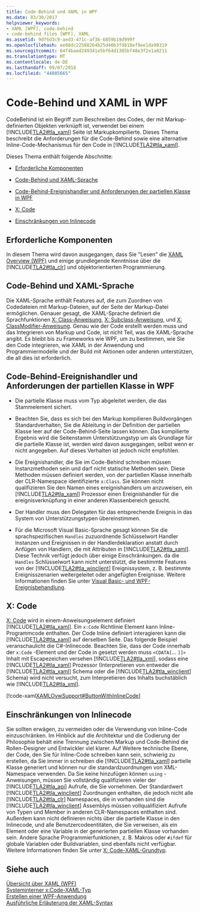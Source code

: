 ```yaml
---
title: Code-Behind und XAML in WPF
ms.date: 03/30/2017
helpviewer_keywords:
- XAML [WPF], code-behind
- code-behind files [WPF], XAML
ms.assetid: 9df6d3c9-aed3-471c-af36-6859b19d999f
ms.openlocfilehash: ee08dc22588264b25d40b3fd818ef9ee1da90319
ms.sourcegitcommit: 64f4baed249341e5bf64d1385bf48e3f2e1a0211
ms.translationtype: MT
ms.contentlocale: de-DE
ms.lasthandoff: 09/07/2018
ms.locfileid: "44085665"
---
```

# <a name="code-behind-and-xaml-in-wpf"></a>Code-Behind und XAML in WPF
<a name="introduction"></a> CodeBehind ist ein Begriff zum Beschreiben des Codes, der mit Markup-definierten Objekten verknüpft ist, verwendet bei einem [!INCLUDE[TLA2#tla_xaml](../../../../includes/tla2sharptla-xaml-md.md)] Seite ist Markupkompilierte. Dieses Thema beschreibt die Anforderungen für die Code-Behind sowie eine alternative Inline-Code-Mechanismus für den Code in [!INCLUDE[TLA2#tla_xaml](../../../../includes/tla2sharptla-xaml-md.md)].  
  
 Dieses Thema enthält folgende Abschnitte:  
  
-   [Erforderliche Komponenten](#Prerequisites)  
  
-   [Code-Behind und XAML-Sprache](#codebehind_and_the_xaml_language)  
  
-   [Code-Behind-Ereignishandler und Anforderungen der partiellen Klasse in WPF](#Code_behind__Event_Handler__and_Partial_Class)  
  
-   [X: Code](#x_Code)  
  
-   [Einschränkungen von Inlinecode](#Inline_Code_Limitations)  
  
<a name="Prerequisites"></a>   
## <a name="prerequisites"></a>Erforderliche Komponenten  
 In diesem Thema wird davon ausgegangen, dass Sie "Lesen" die [XAML Overview (WPF)](../../../../docs/framework/wpf/advanced/xaml-overview-wpf.md) und einige grundlegende Kenntnisse über die [!INCLUDE[TLA2#tla_clr](../../../../includes/tla2sharptla-clr-md.md)] und objektorientierten Programmierung.  
  
<a name="codebehind_and_the_xaml_language"></a>   
## <a name="code-behind-and-the-xaml-language"></a>Code-Behind und XAML-Sprache  
 Die XAML-Sprache enthält Features auf, die zum Zuordnen von Codedateien mit Markup-Dateien, auf der Seite der Markup-Datei ermöglichen. Genauer gesagt, die XAML-Sprache definiert die Sprachfunktionen [X: Class-Anweisung](../../../../docs/framework/xaml-services/x-class-directive.md), [X: Subclass-Anweisung](../../../../docs/framework/xaml-services/x-subclass-directive.md), und [X: ClassModifier-Anweisung](../../../../docs/framework/xaml-services/x-classmodifier-directive.md). Genau wie der Code erstellt werden muss und das Integrieren von Markup und Code, ist nicht Teil, was die XAML-Sprache angibt. Es bleibt bis zu Frameworks wie WPF, um zu bestimmen, wie Sie den Code integrieren, wie XAML in der Anwendung und Programmiermodelle und der Build mit Aktionen oder anderen unterstützen, die all dies ist erforderlich.  
  
<a name="Code_behind__Event_Handler__and_Partial_Class"></a>   
## <a name="code-behind-event-handler-and-partial-class-requirements-in-wpf"></a>Code-Behind-Ereignishandler und Anforderungen der partiellen Klasse in WPF  
  
-   Die partielle Klasse muss vom Typ abgeleitet werden, die das Stammelement sichert.  
  
-   Beachten Sie, dass es sich bei den Markup kompilieren Buildvorgängen Standardverhalten, Sie die Ableitung in der Definition der partiellen Klasse leer auf der Code-Behind-Seite lassen können. Das kompilierte Ergebnis wird die Seitenstamm Unterstützungstyp um als Grundlage für die partielle Klasse ist, werden wird davon ausgegangen, selbst wenn er nicht angegeben. Auf dieses Verhalten ist jedoch nicht empfohlen.  
  
-   Die Ereignishandler, die Sie im Code-Behind schreiben müssen Instanzmethoden sein und darf nicht statische Methoden sein. Diese Methoden müssen definiert werden, von der partiellen Klasse innerhalb der CLR-Namespace identifizierte `x:Class`. Sie können nicht qualifizieren Sie den Namen eines ereignishandlers um anzuweisen, ein [!INCLUDE[TLA2#tla_xaml](../../../../includes/tla2sharptla-xaml-md.md)] Prozessor einen Ereignishandler für die ereignisverknüpfung in einer anderen Klassenbereich gesucht.  
  
-   Der Handler muss den Delegaten für das entsprechende Ereignis in das System von Unterstützungstypen übereinstimmen.  
  
-   Für die Microsoft Visual Basic-Sprache gesagt können Sie die sprachspezifischen `Handles` zuzuordnende Schlüsselwort Handler Instanzen und Ereignissen in der Handlerdeklaration anstatt durch Anfügen von Handlern, die mit Attributen in [!INCLUDE[TLA2#tla_xaml](../../../../includes/tla2sharptla-xaml-md.md)]. Diese Technik verfügt jedoch über einige Einschränkungen. da die `Handles` Schlüsselwort kann nicht unterstützt, die bestimmte Features von der [!INCLUDE[TLA2#tla_winclient](../../../../includes/tla2sharptla-winclient-md.md)] Ereignissystem, z. B. bestimmte Ereignisszenarien weitergeleitet oder angefügten Ereignisse. Weitere Informationen finden Sie unter [Visual Basic- und WPF-Ereignisbehandlung](../../../../docs/framework/wpf/advanced/visual-basic-and-wpf-event-handling.md).  
  
<a name="x_Code"></a>   
## <a name="xcode"></a>X: Code  
 [X: Code](../../../../docs/framework/xaml-services/x-code-intrinsic-xaml-type.md) wird in einem-Anweisungselement definiert [!INCLUDE[TLA2#tla_xaml](../../../../includes/tla2sharptla-xaml-md.md)]. Ein `x:Code` Richtlinie Element kann Inline-Programmcode enthalten. Der Code Inline definiert interagieren kann die [!INCLUDE[TLA2#tla_xaml](../../../../includes/tla2sharptla-xaml-md.md)] auf derselben Seite. Das folgende Beispiel veranschaulicht die C#-Inlinecode. Beachten Sie, dass der Code innerhalb der `x:Code` -Element und der Code in gesetzt werden muss `<CDATA[`... `]]>` Inhalt mit Escapezeichen versehen [!INCLUDE[TLA2#tla_xml](../../../../includes/tla2sharptla-xml-md.md)], sodass eine [!INCLUDE[TLA2#tla_xaml](../../../../includes/tla2sharptla-xaml-md.md)] Prozessor (Interpretieren von entweder die [!INCLUDE[TLA2#tla_xaml](../../../../includes/tla2sharptla-xaml-md.md)] Schema oder die [!INCLUDE[TLA2#tla_winclient](../../../../includes/tla2sharptla-winclient-md.md)] Schema) wird nicht versucht, zum Interpretieren des Inhalts buchstäblich wie [!INCLUDE[TLA2#tla_xml](../../../../includes/tla2sharptla-xml-md.md)].  
  
 [!code-xaml[XAMLOvwSupport#ButtonWithInlineCode](../../../../samples/snippets/csharp/VS_Snippets_Wpf/XAMLOvwSupport/CSharp/page4.xaml#buttonwithinlinecode)]  
  
<a name="Inline_Code_Limitations"></a>   
## <a name="inline-code-limitations"></a>Einschränkungen von Inlinecode  
 Sie sollten erwägen, zu vermeiden oder die Verwendung von Inline-Code einzuschränken. Im Hinblick auf die Architektur und die Codierung der Philosophie behält eine Trennung zwischen Markup und Code-Behind die Rollen-Designer und Entwickler viel klarer. Auf Weitere technische Ebene, der Code, den Sie für Inline-Code schreiben kann sein, schwierig zu erstellen, da Sie immer in schreiben die [!INCLUDE[TLA2#tla_xaml](../../../../includes/tla2sharptla-xaml-md.md)] partielle Klasse generiert und können nur die standardzuordnungen von XML-Namespace verwenden. Da Sie keine hinzufügen können `using` -Anweisungen, müssen Sie vollständig qualifizieren vieler der [!INCLUDE[TLA2#tla_api](../../../../includes/tla2sharptla-api-md.md)] Aufrufe, die Sie vornehmen. Der Standardwert [!INCLUDE[TLA2#tla_winclient](../../../../includes/tla2sharptla-winclient-md.md)] Zuordnungen enthalten, die jedoch nicht alle [!INCLUDE[TLA2#tla_clr](../../../../includes/tla2sharptla-clr-md.md)] Namespaces, die in vorhanden sind die [!INCLUDE[TLA2#tla_winclient](../../../../includes/tla2sharptla-winclient-md.md)] Assemblys müssen vollqualifiziert Aufrufe von Typen und Member in anderen CLR-Namespaces enthalten sind. Außerdem kann nicht definieren nichts über die partielle Klasse in den Inlinecode, und alle Benutzercodeentitäten, die Sie verweisen, als ein Element oder eine Variable in der generierten partiellen Klasse vorhanden sein. Andere Sprache Programmierfunktionen, z. B. Makros oder `#ifdef` für globale Variablen oder Buildvariablen, sind ebenfalls nicht verfügbar. Weitere Informationen finden Sie unter [X: Code-XAML-Grundtyp](../../../../docs/framework/xaml-services/x-code-intrinsic-xaml-type.md).  
  
## <a name="see-also"></a>Siehe auch  
 [Übersicht über XAML (WPF)](../../../../docs/framework/wpf/advanced/xaml-overview-wpf.md)  
 [Systeminterner x:Code-XAML-Typ](../../../../docs/framework/xaml-services/x-code-intrinsic-xaml-type.md)  
 [Erstellen einer WPF-Anwendung](../../../../docs/framework/wpf/app-development/building-a-wpf-application-wpf.md)  
 [Ausführliche Erläuterung der XAML-Syntax](../../../../docs/framework/wpf/advanced/xaml-syntax-in-detail.md)
